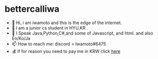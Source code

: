 # bettercalliwa

- 👋 Hi, i am iwamoto and this is the edge of the internet.
- 👀 I am a junior cs student in HYU,KR . 
- 🌱 I Speak Java,Python,C#,and some of Javascript, and html. and also En/Ko/Ja
- 📫 How to reach me: discord > Iwamoto#6475
- 💰 If for reason you need to pay me in KRW click [here](https://toss.me/iwamoto)
